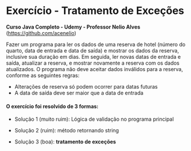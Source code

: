 # Exercício - Tratamento de Exceções
**Curso Java Completo - Udemy - Professor Nelio Alves** (https://github.com/acenelio) 

Fazer um programa para ler os dados de uma reserva de hotel (número do quarto, data de entrada e data de saída) e mostrar os dados da reserva, inclusive sua duração em
dias. 
Em seguida, ler novas datas de entrada e saída, atualizar a reserva, e mostrar novamente a reserva com os dados atualizados. 
O programa não deve aceitar dados inválidos para a reserva, conforme as seguintes regras:
- Alterações de reserva só podem ocorrer para datas futuras
- A data de saída deve ser maior que a data de entrada

  
#### O exercício foi resolvido de 3 formas:

- Solução 1 (muito ruim): Lógica de validação no programa principal 

- Solução 2 (ruim): método retornando string  

- Solução 3 (boa): **tratamento de exceções**
